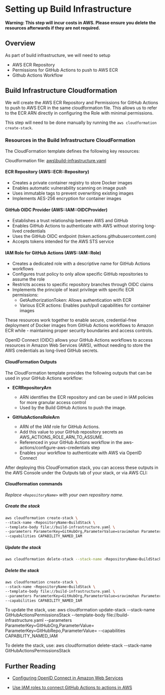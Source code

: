 # Setting up Build Infrastructure

**Warning: This step will incur costs in AWS. Please ensure you delete the resources afterwards if they are not required.**

## Overview

As part of build infrastructure, we will need to setup

- AWS ECR Repository
- Permissions for GitHub Actions to push to AWS ECR
- Github Actions Workflow

## Build Infrastructure Cloudformation

We will create the AWS ECR Repository and Permissions for GitHub Actions to push to AWS ECR in the same cloudformation file. This allows us to refer to the ECR ARN directly in configuring the Role with minimal permissions.

This step will need to be done manually by running the `aws cloudformation create-stack`.

### Resources in the Build Infrastructure CloudFormation

The CloudFormation template defines the following key resources:

Cloudformation file:
[aws\build-infrastructure.yaml](/aws/build-infrastructure.yaml)

#### ECR Repository (AWS::ECR::Repository)

- Creates a private container registry to store Docker images
- Enables automatic vulnerability scanning on image push
- Uses immutable tags to prevent overwriting existing images
- Implements AES-256 encryption for container images

#### GitHub OIDC Provider (AWS::IAM::OIDCProvider)

- Establishes a trust relationship between AWS and GitHub
- Enables GitHub Actions to authenticate with AWS without storing long-lived credentials
- Uses the GitHub OIDC endpoint (token.actions.githubusercontent.com)
- Accepts tokens intended for the AWS STS service

#### IAM Role for GitHub Actions (AWS::IAM::Role)

- Creates a dedicated role with a descriptive name for GitHub Actions workflows
- Configures trust policy to only allow specific GitHub repositories to assume the role
- Restricts access to specific repository branches through OIDC claims
- Implements the principle of least privilege with specific ECR permissions:
  - GetAuthorizationToken: Allows authentication with ECR
  - Various ECR actions: Enables push/pull capabilities for container images

These resources work together to enable secure, credential-free deployment of Docker images from GitHub Actions workflows to Amazon ECR while - maintaining proper security boundaries and access controls.

OpenID Connect (OIDC) allows your GitHub Actions workflows to access resources in Amazon Web Services (AWS), without needing to store the AWS credentials as long-lived GitHub secrets.

#### CloudFormation Outputs

The CloudFormation template provides the following outputs that can be used in your GitHub Actions workflow:

- **ECRRepositoryArn**
  - ARN identifies the ECR repository and can be used in IAM policies for more granular access control
  - Used by the Build GitHub Actions to push the image.

- **GitHubActionsRoleArn**
  - ARN of the IAM role for GitHub Actions.
  - Add this value to your GitHub repository secrets as AWS_ACTIONS_ROLE_ARN_TO_ASSUME.
  - Referenced in your GitHub Actions workflow in the aws-actions/configure-aws-credentials step
  - Enables your workflow to authenticate with AWS via OpenID Connect

After deploying this CloudFormation stack, you can access these outputs in the AWS Console under the Outputs tab of your stack, or via AWS CLI:

#### Cloudformation commands

*Replace ```<RepositoryName>``` with your own repository name.*

##### Create the stack

````bash
aws cloudformation create-stack \
--stack-name <RepositoryName>BuildStack \
--template-body file://build-infrastructure.yaml \
--parameters ParameterKey=GitHubOrg,ParameterValue=sravimohan ParameterKey=GitHubRepo,ParameterValue=aaaa-stack \
--capabilities CAPABILITY_NAMED_IAM
````

##### Update the stack

````bash
aws cloudformation delete-stack --stack-name <RepositoryName>BuildStack
````

##### Delete the stack

````bash
aws cloudformation create-stack \
--stack-name <RepositoryName>BuildStack \
--template-body file://build-infrastructure.yaml \
--parameters ParameterKey=GitHubOrg,ParameterValue=sravimohan ParameterKey=GitHubRepo,ParameterValue=aaaa-stack \
--capabilities CAPABILITY_NAMED_IAM
````

 To update the stack, use:
   aws cloudformation update-stack --stack-name GitHubActionsPermissionsStack --template-body file://build-infrastructure.yaml --parameters ParameterKey=GitHubOrg,ParameterValue=<your-github-org> ParameterKey=GitHubRepo,ParameterValue=<your-github-repo> --capabilities CAPABILITY_NAMED_IAM

 To delete the stack, use:
   aws cloudformation delete-stack --stack-name GitHubActionsPermissionsStack


## Further Reading

- [Configuring OpenID Connect in Amazon Web Services](https://docs.github.com/en/actions/security-for-github-actions/security-hardening-your-deployments/configuring-openid-connect-in-amazon-web-services)

- [Use IAM roles to connect GitHub Actions to actions in AWS](https://aws.amazon.com/blogs/security/use-iam-roles-to-connect-github-actions-to-actions-in-aws/)
